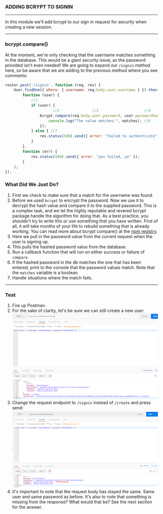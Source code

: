 
### ADDING BCRYPT TO SIGNIN
---
In this module we'll add bcrypt to our sign in request for security when creating a new session. 

<hr />

### bcrypt.compare()
At the moment, we're only checking that the username matches something in the database. This would be a giant security issue, as the password provided isn't even needed! We are going to expand our `/signin` method here, so be aware that we are adding to the previous method where you see comments: 

```js
router.post('/signin', function (req, res) {
	User.findOne({ where: { username: req.body.user.username } }).then(
		function (user) {
			//1
			if (user) {
				      //2				//3						//4			//5
				bcrypt.compare(req.body.user.password, user.passwordhash, function (err, matches) {
					console.log("The value matches:", matches); //6
				});
			} else { //7
				res.status(500).send({ error: "failed to authenticate" });
			}
		},
		function (err) {
			res.status(500).send({ error: "you failed, yo" });
		}
	);
});
```

### What Did We Just Do?
1. First we check to make sure that a match for the username was found.
2. Before we used `bcrypt` to encrypt the password. Now we use it to decrypt the hash value and compare it to the supplied password. This is a complex task, and we let the highly reputable and revered bcrypt package handle the algorithm for doing that. As a best practice, you shouldn't try to write this or use something that you have written. First of all, it will take months of your life to rebuild something that is already working. You can read more about bcrypt compare() at the [npm registry](https://www.npmjs.com/package/bcryptjs).
3. Here we pull in the password value from the current request when the user is signing up.
4. This pulls the hashed password value from the database. 
5. Run a callback function that will run on either success or failure of `compare`.
6. If the hashed password in the db matches the one that has been entered, print to the console that the password values match. Note that the `matches` variable is a boolean.
7. Handle situations where the match fails.

<hr />

### Test
1. Fire up Postman.
2. For the sake of clarity, let's be sure we can still create a new user:
![screenshot](assets/02-create-user.PNG)
3. Change the request endpoint to `/signin` instead of `/create` and press send:
![screenshot](assets/02-signin-user.PNG)
4. It's important to note that the request body has stayed the same. Same user and same password as before. It's also to note that something is missing from the response? What would that be? See the next section for the answer.